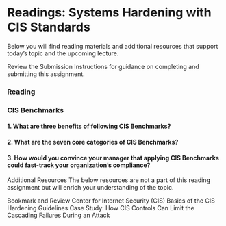 # Readings: Systems Hardening with CIS Standards
Below you will find reading materials and additional resources that support today’s topic and the upcoming lecture.

Review the Submission Instructions for guidance on completing and submitting this assignment.

### Reading
### CIS Benchmarks

#### 1. What are three benefits of following CIS Benchmarks?
#### 2. What are the seven core categories of CIS Benchmarks?
#### 3. How would you convince your manager that applying CIS Benchmarks could fast-track your organization’s compliance?
Additional Resources
The below resources are not a part of this reading assignment but will enrich your understanding of the topic.

Bookmark and Review
Center for Internet Security (CIS)
Basics of the CIS Hardening Guidelines
Case Study: How CIS Controls Can Limit the Cascading Failures During an Attack
